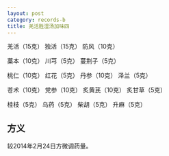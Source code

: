 ```yaml
---
layout: post
category: records-b
title: 羌活胜湿汤加味四
---
```


羌活（15克） 独活（15克） 防风（10克）

藁本（10克） 川芎（5克）  蔓荆子（5克）

桃仁（10克） 红花（5克） 丹参（10克） 泽兰（5克）

苍术（10克） 党参（10克） 炙黄芪（10克） 炙甘草（5克） 

桂枝（5克） 乌药（5克） 柴胡（5克） 升麻（5克） 

## 方义 ##

较2014年2月24日方微调药量。